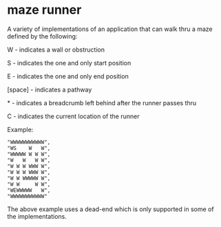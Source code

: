 # maze runner
A variety of implementations of an application that can walk thru a maze defined by the following:

W - indicates a wall or obstruction

S - indicates the one and only start position

E - indicates the one and only end position

[space] - indicates a pathway

\* - indicates a breadcrumb left behind after the runner passes thru

C - indicates the current location of the runner


Example:

    "WWWWWWWWWWW",
    "WS    W   W",
    "WWWWW W W W",
    "W   W   W W",
    "W W W WWW W",
    "W W W WWW W",
    "W W WWWWW W",
    "W W     W W",
    "WEWWWWW   W",
    "WWWWWWWWWWW"

The above example uses a dead-end which is only supported in some of the implementations.
